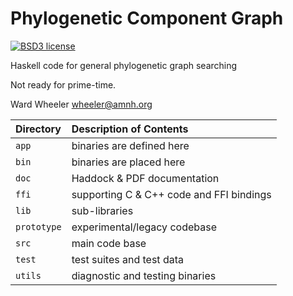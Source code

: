 Phylogenetic Component Graph
=============

[![BSD3 license](https://img.shields.io/badge/license-BSD3-blue.svg)](https://github.com/amnh/PCG/blob/master/LICENSE)


Haskell code for general phylogenetic graph searching

Not ready for prime-time.

Ward Wheeler
wheeler@amnh.org

 | Directory   | Description of Contents
 |:----------- |:---------------------------------------- |
 | `app`       | binaries are defined here                |
 | `bin`       | binaries are placed here                 |
 | `doc`       | Haddock & PDF documentation              |
 | `ffi`       | supporting C & C++ code and FFI bindings |
 | `lib`       | sub-libraries                            |
 | `prototype` | experimental/legacy codebase             |
 | `src`       | main code base                           |
 | `test`      | test suites and test data                |
 | `utils`     | diagnostic and testing binaries          |
